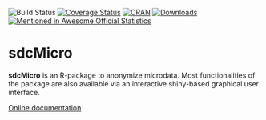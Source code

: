 ![Build Status](https://travis-ci.org/sdcTools/sdcMicro.svg?branch=master)
[![Coverage Status](https://coveralls.io/repos/github/sdcTools/sdcMicro/badge.svg?branch=master)](https://coveralls.io/github/sdcTools/sdcMicro?branch=master)
[![CRAN](http://www.r-pkg.org/badges/version/sdcMicro)](https://CRAN.R-project.org/package=sdcMicro)
[![Downloads](http://cranlogs.r-pkg.org/badges/sdcMicro)](https://CRAN.R-project.org/package=sdcMicro)
[![Mentioned in Awesome Official Statistics ](https://awesome.re/mentioned-badge.svg)](https://www.awesomeofficialstatistics.org)

sdcMicro
========

**sdcMicro** is an R-package to anonymize microdata. Most functionalities of the package are also available via an interactive shiny-based graphical user interface.

 [Online documentation](http://sdctools.github.io/sdcMicro/index.html)